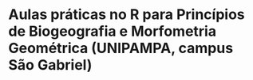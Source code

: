 # Aulas práticas no R para Princípios de Biogeografia e Morfometria Geométrica (UNIPAMPA, campus São Gabriel)
